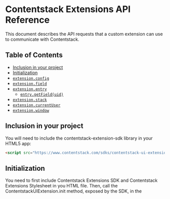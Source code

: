 # Contentstack Extensions API Reference

This document describes the API requests that a custom extension can use to communicate with Contentstack.
## Table of Contents

- [Inclusion in your project](#inclusion-in-your-project)
- [Initialization](#initialization)
- [`extension.config`](#extensionconfig)
- [`extension.field`](#extensionfield)
- [`extension.entry`](#extensionentry)
  - [`entry.getField(uid)`](#entrygetfielduid)
- [`extension.stack`](#extensionstack)
- [`extension.currentUser`](#extensioncurrentuser)
- [`extension.window`](#extensionwindow)

## Inclusion in your project
You will need to include the contentstack-extension-sdk library in your HTML5 app:
```html
<script src="https://www.contentstack.com/sdks/contentstack-ui-extensions/dist/latest/ui-extension-sdk.js"></script>
```

## Initialization
You need to first include Contentstack Extensions SDK and Contentstack Extensions Stylesheet in you HTML file. Then, call the ContentstackUIExtension.init method, exposed by the SDK, in the <script> tag.

This is the main entry point for all extension-related code.

```html
<script src="https://www.contentstack.com/sdks/contentstack-ui-extensions/dist/latest/ui-extension-sdk.js"></script>
<link href="https://www.contentstack.com/sdks/contentstack-ui-extensions/dist/latest/ui-extension-sdk.css" rel="stylesheet" >
```
```javascript
ContentstackUIExtension.init(function (extension) {
  var value = extension.field.getData()
  extension.field.setData("New Field Data")
})
```
## `extension.config`

This method gives you the configuration parameters.

## `extension.field`

Gives you the extension field object which allows you to access the value and metadata of the extension field.

### `extension.field.getData():`

Gets the data of the current field.

### `extension.field.setData(data): Promise`

Sets the data for the current field. It returns a promise object. Data for the field is successfully set only when promise resolves without any error.For example, `extensions.field.setData("Test Data")`.

### `extension.field.setFocus(): Promise`
Sets the focus for a field when an extension is being used. This method shows user presence and highlights field in Contentstack UI by returning a promise object.

### `extension.field.uid: string`
Gets the UID of the current field.

### `extension.field.data_type: string`
Gets the data type of the current field.

### `extension.field.schema: string`
Gets the schema of the current field.

## `extension.entry`
This gives you the entry object which allows you to interact with the current entry.

### `entry.getData(): object`
Gets data of the current entry.

## `entry.getField(uid)`

Gets the field object which allows you to interact with the field. These object will have all the same methods and properties of extension.field except for field.setData().

`field.uid: string`
`field.data_type: string`
`field.schema: string`
`field.getData(): mixed`

#### Example

Get values of a field

```javascript
var field = entry.getField('field_uid');
var fieldSchema = field.schema;
var fieldUid = field.uid;
var fieldData = field.getData();
```

## `extension.stack`
This method returns stack object which allows users to to read and manipulate a range of objects in a stack.

### `stack.getData(): object`
This method returns data of the current stack.
    
## `extension.currentUser`

This object holds details of the current user.

## `extension.window`
The window object provides users with methods that allow them to adjust the size of the iframe that contains the extension.

### `window.updateHeight(height)`
This method updates the extension height on Contentstack UI. If argument height is not passed then it will calculate the scroll height and set the height of the extension window accordingly.
### `window.enableAutoResizing()`

This method enables auto resizing of the extension height.

### `window.disableAutoResizing()`

This method disables auto resizing of the extension height.

